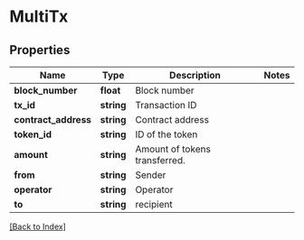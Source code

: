 # MultiTx

## Properties

Name | Type | Description | Notes
------------ | ------------- | ------------- | -------------
**block_number** | **float** | Block number |
**tx_id** | **string** | Transaction ID |
**contract_address** | **string** | Contract address |
**token_id** | **string** | ID of the token |
**amount** | **string** | Amount of tokens transferred. |
**from** | **string** | Sender |
**operator** | **string** | Operator |
**to** | **string** | recipient |

[[Back to Index]](../index.md)
